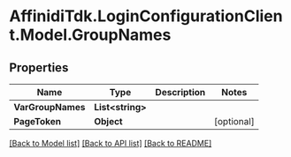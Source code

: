 # AffinidiTdk.LoginConfigurationClient.Model.GroupNames

## Properties

Name | Type | Description | Notes
------------ | ------------- | ------------- | -------------
**VarGroupNames** | **List&lt;string&gt;** |  | 
**PageToken** | **Object** |  | [optional] 

[[Back to Model list]](../README.md#documentation-for-models) [[Back to API list]](../README.md#documentation-for-api-endpoints) [[Back to README]](../README.md)

